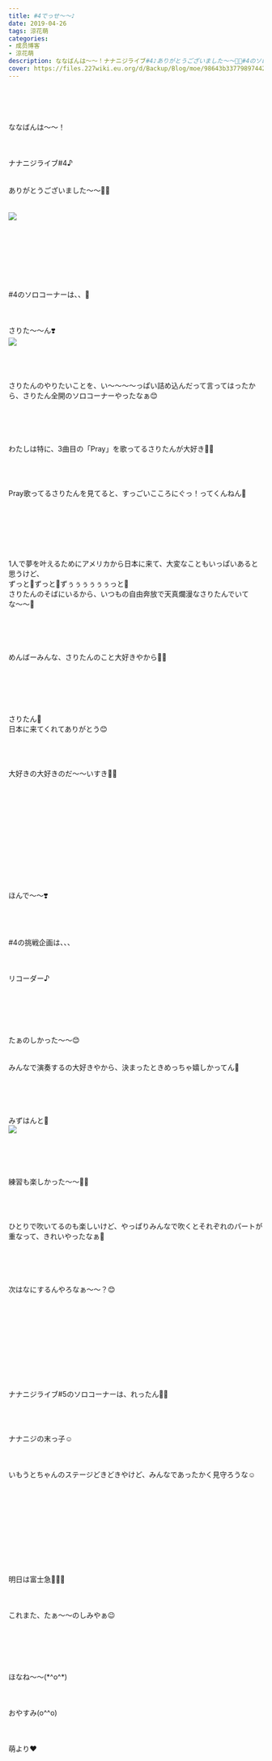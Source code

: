 ```yaml
---
title: #4でっせ〜〜♪
date: 2019-04-26
tags: 涼花萌
categories: 
- 成员博客
- 涼花萌
description: ななばんは〜〜！ナナニジライブ#4♪ありがとうございました〜〜💓💓#4のソロコーナーは、、🤫さりた〜〜ん❣️さりたんのやりたいことを、い〜〜...
cover: https://files.227wiki.eu.org/d/Backup/Blog/moe/98643b337798974428dba4e59c77f.jpg 
---
```

<div class="blog_detail__main">
<br/>
<br/>
<br/>
<br/>
ななばんは〜〜！<br/>
<br/>
<br/>
<br/>
ナナニジライブ#4♪<br/>
<br/>
<br/>
ありがとうございました〜〜💓💓<br/>
<br/>
<br/>
<img src="https://files.227wiki.eu.org/d/Backup/Blog/moe/98643b337798974428dba4e59c77f.jpg"><br/>
<br/>
<br/>
<br/>
<br/>
<br/>
<br/>
<br/>
<br/>
#4のソロコーナーは、、🤫<br/>
<br/>
<br/>
<br/>
さりた〜〜ん❣️<br/>
<img src="https://files.227wiki.eu.org/d/Backup/Blog/moe/98643b337798974428dba4e59c77f-01.jpg"><br/>
<br/>
<br/>
<br/>
<br/>
さりたんのやりたいことを、い〜〜〜〜っぱい詰め込んだって言ってはったから、さりたん全開のソロコーナーやったなぁ😊<br/>
<br/>
<br/>
<br/>
<br/>
<br/>
わたしは特に、3曲目の「Pray」を歌ってるさりたんが大好き💓💓<br/>
<br/>
<br/>
<br/>
<br/>
Pray歌ってるさりたんを見てると、すっごいこころにぐっ！ってくんねん🥺<br/>
<br/>
<br/>
<br/>
<br/>
<br/>
<br/>
<br/>
1人で夢を叶えるためにアメリカから日本に来て、大変なこともいっぱいあると思うけど、<br/>
ずっと💓ずっと💓ずぅぅぅぅぅぅっと💓<br/>
さりたんのそばにいるから、いつもの自由奔放で天真爛漫なさりたんでいてな〜〜🥰<br/>
<br/>
<br/>
<br/>
<br/>
<br/>
めんばーみんな、さりたんのこと大好きやから💓💓<br/>
<br/>
<br/>
<br/>
<br/>
<br/>
<br/>
さりたん💓<br/>
日本に来てくれてありがとう😊<br/>
<br/>
<br/>
<br/>
<br/>
大好きの大好きのだ〜〜いすき💓💓<br/>
<br/>
<br/>
<br/>
<br/>
<br/>
<br/>
<br/>
<br/>
<br/>
<br/>
<br/>
<br/>
<br/>
ほんで〜〜❣️<br/>
<br/>
<br/>
<br/>
<br/>
#4の挑戦企画は、、、<br/>
<br/>
<br/>
<br/>
リコーダー♪<br/>
<br/>
<br/>
<br/>
<br/>
<br/>
<br/>
たぁのしかった〜〜😊<br/>
<br/>
<br/>
みんなで演奏するの大好きやから、決まったときめっちゃ嬉しかってん💓<br/>
<br/>
<br/>
<br/>
<br/>
<br/>
みずはんと💓<br/>
<img src="https://files.227wiki.eu.org/d/Backup/Blog/moe/98643b337798974428dba4e59c77f-02.jpg"><br/>
<br/>
<br/>
<br/>
<br/>
<br/>
練習も楽しかった〜〜💓💓<br/>
<br/>
<br/>
<br/>
<br/>
ひとりで吹いてるのも楽しいけど、やっぱりみんなで吹くとそれぞれのパートが重なって、きれいやったなぁ💫<br/>
<br/>
<br/>
<br/>
<br/>
<br/>
次はなにするんやろなぁ〜〜？😊<br/>
<br/>
<br/>
<br/>
<br/>
<br/>
<br/>
<br/>
<br/>
<br/>
<br/>
<br/>
ナナニジライブ#5のソロコーナーは、れったん💓💓<br/>
<br/>
<br/>
<br/>
<br/>
ナナニジの末っ子☺️<br/>
<br/>
<br/>
<br/>
いもうとちゃんのステージどきどきやけど、みんなであったかく見守ろうな☺️<br/>
<br/>
<br/>
<br/>
<br/>
<br/>
<br/>
<br/>
<br/>
<br/>
<br/>
<br/>
明日は富士急🎢🎠🎡<br/>
<br/>
<br/>
<br/>
これまた、たぁ〜〜のしみやぁ😉<br/>
<br/>
<br/>
<br/>
<br/>
<br/>
<br/>
ほなね〜〜(*^o^*)<br/>
<br/>
<br/>
<br/>
おやすみ(o^^o)<br/>
<br/>
<br/>
<br/>
萌より❤︎
<!--twitter-->

<!--//twitter-->
</img></img></img></div>
